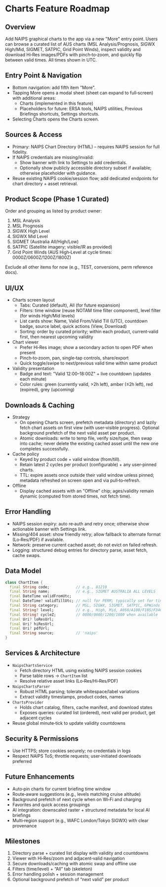 # Charts Feature Roadmap

## Overview
Add NAIPS graphical charts to the app via a new "More" entry point. Users can browse a curated list of AUS charts (MSL Analysis/Prognosis, SIGWX High/Mid, SIGMET, SATPIC, Grid Point Winds), inspect validity and download Hi‑Res images/PDFs with pinch‑to‑zoom, and quickly flip between valid times. All times shown in UTC.

## Entry Point & Navigation
- Bottom navigation: add fifth item "More".
- Tapping More opens a modal sheet (sheet can expand to full‑screen) with additional areas:
  - Charts (implemented in this feature)
  - Placeholders for future: ERSA tools, NAIPS utilities, Previous Briefings shortcuts, Settings shortcuts.
- Selecting Charts opens the Charts screen.

## Sources & Access
- Primary: NAIPS Chart Directory (HTML) – requires NAIPS session for full fidelity.
- If NAIPS credentials are missing/invalid:
  - Show banner with link to Settings to add credentials.
  - Optionally show publicly accessible directory subset if available; otherwise placeholder with guidance.
- Reuse existing NAIPS cookie/session flow; add dedicated endpoints for chart directory + asset retrieval.

## Product Scope (Phase 1 Curated)
Order and grouping as listed by product owner:
1) MSL Analysis
2) MSL Prognosis
3) SIGWX High Level
4) SIGWX Mid Level
5) SIGMET (Australia All/High/Low)
6) SATPIC (Satellite imagery; visible/IR as provided)
7) Grid Point Winds (AUS High‑Level at cycle times: 0000Z/0600Z/1200Z/1800Z)

Exclude all other items for now (e.g., TEST, conversions, perm reference docs).

## UI/UX
- Charts screen layout
  - Tabs: Curated (default), All (for future expansion)
  - Filters: time window (reuse NOTAM time filter component), level filter (for winds High/Mid levels)
  - List cards show: Name, Valid From/Valid Till (UTC), countdown badge, source label, quick actions (View, Download)
  - Sorting: order by curated priority; within each product, current‑valid first, then nearest upcoming validity
- Chart viewer
  - Prefer Hi‑Res image; show a secondary action to open PDF when present
  - Pinch‑to‑zoom, pan, single‑tap controls, share/export
  - Quick toggle/swipe to next/previous valid time within same product
- Validity presentation
  - Badge and text: "Valid 12:00–18:00Z" + live countdown (updates each minute)
  - Color rules: green (currently valid, >2h left), amber (≤2h left), red (expired), grey (upcoming)

## Downloads & Caching
- Strategy
  - On opening Charts screen, prefetch metadata (directory) and lazily fetch chart assets on first view (with user‑visible progress). Optional background prefetch of the next valid asset per product.
  - Atomic downloads: write to temp file, verify size/type, then swap into cache; never delete the existing cached asset until the new one completes successfully.
- Cache policy
  - Keyed by product code + valid window (from/till).
  - Retain latest 2 cycles per product (configurable) + any user‑pinned charts.
  - TTL: expire assets once outside their valid window unless pinned; metadata refreshed on screen open and via pull‑to‑refresh.
- Offline
  - Display cached assets with an "Offline" chip; ages/validity remain dynamic (computed from stored times, not fetch time).

## Error Handling
- NAIPS session expiry: auto re‑auth and retry once; otherwise show actionable banner with Settings link.
- Missing/404 asset: show friendly retry; allow fallback to alternate format (Lo‑Res/PDF) if available.
- Network: preserve current cached asset; do not evict on failed refresh.
- Logging: structured debug entries for directory parse, asset fetch, cache swaps.

## Data Model
```dart
class ChartItem {
  final String code;            // e.g., 81210
  final String name;            // e.g., SIGMET AUSTRALIA ALL LEVELS
  final DateTime validFromUtc;
  final DateTime? validTillUtc; // null for PERM; typically set for time‑bound charts
  final String category;        // MSL, SIGWX, SIGMET, SATPIC, GPWinds
  final String? level;          // e.g., High, Mid, A050/A100/F185/F340
  final String? cycleZ;         // 0000/0600/1200/1800 when available
  final Uri? loResUrl;
  final Uri? hiResUrl;
  final Uri? pdfUrl;
  final String source;          // 'naips'
}
```

## Services & Architecture
- `NaipsChartsService`
  - Fetch directory HTML using existing NAIPS session cookies
  - Parse table rows → `ChartItem` list
  - Resolve relative asset links (Lo‑Res/Hi‑Res/PDF)
- `NaipsChartsParser`
  - Robust HTML parsing; tolerate whitespace/label variations
  - Extract validity timestamps, product codes, names
- `ChartsProvider`
  - Holds chart catalog, filters, cache manifest, and download states
  - Exposes queries: curated list (ordered), next valid per product, get adjacent cycles
- Reuse global minute‑tick to update validity countdowns

## Security & Permissions
- Use HTTPS; store cookies securely; no credentials in logs
- Respect NAIPS ToS; throttle requests; user‑initiated downloads preferred

## Future Enhancements
- Auto‑pin charts for current briefing time window
- Route‑aware suggestions (e.g., levels matching cruise altitude)
- Background prefetch of next cycle when on Wi‑Fi and charging
- Favorites and quick access groupings
- AI integration: downscaled raster + structured metadata for local AI briefings
- Multi‑region support (e.g., WAFC London/Tokyo SIGWX) with clear provenance

## Milestones
1) Directory parse + curated list display with validity and countdowns
2) Viewer with Hi‑Res/zoom and adjacent‑valid navigation
3) Secure downloads/caching with atomic swap and offline use
4) Filters (time/level) + “All” tab (skeleton)
5) Error handling polish + session management
6) Optional background prefetch of “next valid” per product
